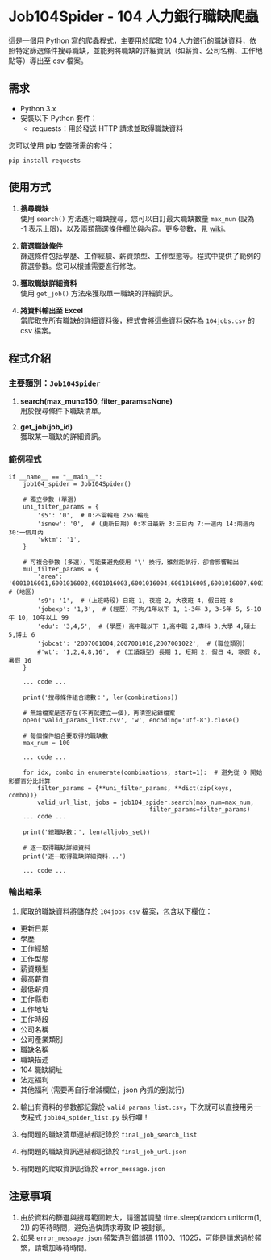 # Job104Spider - 104 人力銀行職缺爬蟲

這是一個用 Python 寫的爬蟲程式，主要用於爬取 104 人力銀行的職缺資料，依照特定篩選條件搜尋職缺，並能夠將職缺的詳細資訊（如薪資、公司名稱、工作地點等）導出至 csv 檔案。

## 需求

- Python 3.x
- 安裝以下 Python 套件：
   - requests：用於發送 HTTP 請求並取得職缺資料

您可以使用 pip 安裝所需的套件：

```
pip install requests
```

## 使用方式

1. **搜尋職缺**  
   使用 `search()` 方法進行職缺搜尋，您可以自訂最大職缺數量 `max_mun` (設為 -1 表示上限)，以及兩類篩選條件欄位與內容。更多參數，見 [wiki](https://github.com/Li732375/Job104_spider/wiki)。

2. **篩選職缺條件**  
   篩選條件包括學歷、工作經驗、薪資類型、工作型態等。程式中提供了範例的篩選參數。您可以根據需要進行修改。

3. **獲取職缺詳細資料**  
   使用 `get_job()` 方法來獲取單一職缺的詳細資訊。

4. **將資料輸出至 Excel**  
   當爬取完所有職缺的詳細資料後，程式會將這些資料保存為 `104jobs.csv` 的 csv 檔案。

## 程式介紹

### 主要類別：`Job104Spider`

1. **search(max_mun=150, filter_params=None)**  
   用於搜尋條件下職缺清單。

2. **get_job(job_id)**  
   獲取某一職缺的詳細資訊。

### 範例程式

```
if __name__ == "__main__":
    job104_spider = Job104Spider()

    # 獨立參數 (單選)
    uni_filter_params = {
        's5': '0',  # 0:不需輪班 256:輪班
        'isnew': '0',  # (更新日期) 0:本日最新 3:三日內 7:一週內 14:兩週內 30:一個月內
        'wktm': '1',
    }
    
    # 可複合參數 (多選)，可能要避免使用 '\' 換行，雖然能執行，卻會影響輸出
    mul_filter_params = {
        'area': '6001016001,6001016002,6001016003,6001016004,6001016005,6001016007,6001016008,6001016011,6001016024,6001016027',  # (地區) 
        's9': '1',  # (上班時段) 日班 1, 夜班 2, 大夜班 4, 假日班 8
        'jobexp': '1,3',  # (經歷) 不拘/1年以下 1, 1-3年 3, 3-5年 5, 5-10年 10, 10年以上 99
        'edu': '3,4,5',  # (學歷) 高中職以下 1,高中職 2,專科 3,大學 4,碩士 5,博士 6
        'jobcat': '2007001004,2007001018,2007001022',  # (職位類別)
        #'wt': '1,2,4,8,16',  # (工讀類型) 長期 1, 短期 2, 假日 4, 寒假 8, 暑假 16
    }

    ... code ...

    print('搜尋條件組合總數：', len(combinations))

    # 無論檔案是否存在(不再就建立一個)，再清空紀錄檔案
    open('valid_params_list.csv', 'w', encoding='utf-8').close()

    # 每個條件組合要取得的職缺數
    max_num = 100

    ... code ...

    for idx, combo in enumerate(combinations, start=1):  # 避免從 0 開始影響百分比計算
        filter_params = {**uni_filter_params, **dict(zip(keys, combo))}
        valid_url_list, jobs = job104_spider.search(max_num=max_num, 
                                       filter_params=filter_params)
    ... code ...

    print('總職缺數：', len(alljobs_set))

    # 逐一取得職缺詳細資料
    print('逐一取得職缺詳細資料...')

    ... code ...

```

### 輸出結果

1. 爬取的職缺資料將儲存於 `104jobs.csv` 檔案，包含以下欄位：

- 更新日期
- 學歷
- 工作經驗
- 工作型態
- 薪資類型
- 最高薪資
- 最低薪資
- 工作縣市
- 工作地址
- 工作時段
- 公司名稱
- 公司產業類別
- 職缺名稱
- 職缺描述
- 104 職缺網址
- 法定福利
- 其他福利 (需要再自行增減欄位，json 內抓的到就行)

2. 輸出有資料的參數都記錄於 `valid_params_list.csv`，下次就可以直接用另一支程式 `job104_spider_list.py` 執行囉！

3. 有問題的職缺清單連結都記錄於 `final_job_search_list`

4. 有問題的職缺資訊連結都記錄於 `final_job_url.json`

5. 有問題的爬取資訊記錄於 `error_message.json`

## 注意事項

1. 由於資料的篩選與搜尋範圍較大，請適當調整 time.sleep(random.uniform(1, 2)) 的等待時間，避免過快請求導致 IP 被封鎖。
2. 如果 `error_message.json` 頻繁遇到錯誤碼 11100、11025，可能是請求過於頻繁，請增加等待時間。
